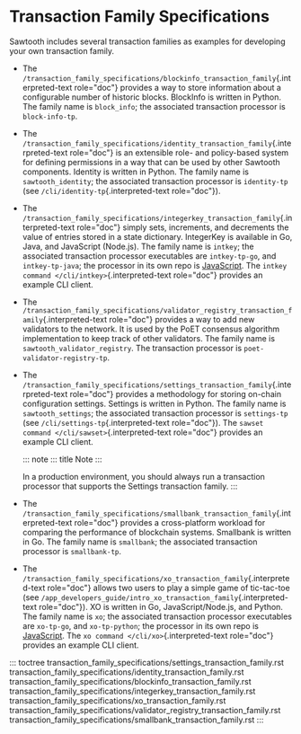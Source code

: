 # Transaction Family Specifications

Sawtooth includes several transaction families as examples for
developing your own transaction family.

-   The
    `/transaction_family_specifications/blockinfo_transaction_family`{.interpreted-text
    role="doc"} provides a way to store information about a configurable
    number of historic blocks. BlockInfo is written in Python. The
    family name is `block_info`; the associated transaction processor is
    `block-info-tp`.

-   The
    `/transaction_family_specifications/identity_transaction_family`{.interpreted-text
    role="doc"} is an extensible role- and policy-based system for
    defining permissions in a way that can be used by other Sawtooth
    components. Identity is written in Python. The family name is
    `sawtooth_identity`; the associated transaction processor is
    `identity-tp` (see `/cli/identity-tp`{.interpreted-text
    role="doc"}).

-   The
    `/transaction_family_specifications/integerkey_transaction_family`{.interpreted-text
    role="doc"} simply sets, increments, and decrements the value of
    entries stored in a state dictionary. IntegerKey is available in Go,
    Java, and JavaScript (Node.js). The family name is `intkey`; the
    associated transaction processor executables are `intkey-tp-go`, and
    `intkey-tp-java`; the processor in its own repo is
    [JavaScript](https://github.com/hyperledger/sawtooth-sdk-javascript/blob/master/examples/intkey/).
    The `intkey command </cli/intkey>`{.interpreted-text role="doc"}
    provides an example CLI client.

-   The
    `/transaction_family_specifications/validator_registry_transaction_family`{.interpreted-text
    role="doc"} provides a way to add new validators to the network. It
    is used by the PoET consensus algorithm implementation to keep track
    of other validators. The family name is
    `sawtooth_validator_registry`. The transaction processor is
    `poet-validator-registry-tp`.

-   The
    `/transaction_family_specifications/settings_transaction_family`{.interpreted-text
    role="doc"} provides a methodology for storing on-chain
    configuration settings. Settings is written in Python. The family
    name is `sawtooth_settings`; the associated transaction processor is
    `settings-tp` (see `/cli/settings-tp`{.interpreted-text
    role="doc"}). The `sawset command </cli/sawset>`{.interpreted-text
    role="doc"} provides an example CLI client.

    ::: note
    ::: title
    Note
    :::

    In a production environment, you should always run a transaction
    processor that supports the Settings transaction family.
    :::

-   The
    `/transaction_family_specifications/smallbank_transaction_family`{.interpreted-text
    role="doc"} provides a cross-platform workload for comparing the
    performance of blockchain systems. Smallbank is written in Go. The
    family name is `smallbank`; the associated transaction processor is
    `smallbank-tp`.

-   The
    `/transaction_family_specifications/xo_transaction_family`{.interpreted-text
    role="doc"} allows two users to play a simple game of tic-tac-toe
    (see
    `/app_developers_guide/intro_xo_transaction_family`{.interpreted-text
    role="doc"}). XO is written in Go, JavaScript/Node.js, and Python.
    The family name is `xo`; the associated transaction processor
    executables are `xo-tp-go`, and `xo-tp-python`; the processor in its
    own repo is
    [JavaScript](https://github.com/hyperledger/sawtooth-sdk-javascript/blob/master/examples/xo/).
    The `xo command </cli/xo>`{.interpreted-text role="doc"} provides an
    example CLI client.

::: toctree
transaction_family_specifications/settings_transaction_family.rst
transaction_family_specifications/identity_transaction_family.rst
transaction_family_specifications/blockinfo_transaction_family.rst
transaction_family_specifications/integerkey_transaction_family.rst
transaction_family_specifications/xo_transaction_family.rst
transaction_family_specifications/validator_registry_transaction_family.rst
transaction_family_specifications/smallbank_transaction_family.rst
:::

<!--
  Licensed under Creative Commons Attribution 4.0 International License
  https://creativecommons.org/licenses/by/4.0/
-->
